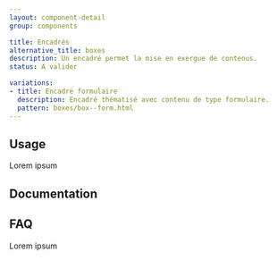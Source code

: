 ```yaml
---
layout: component-detail
group: components

title: Encadrés
alternative_title: boxes
description: Un encadré permet la mise en exergue de contenus.
status: A valider

variations:
- title: Encadré formulaire
  description: Encadré thématisé avec contenu de type formulaire.
  pattern: boxes/box--form.html
---
```


## Usage

Lorem ipsum

## Documentation



## FAQ

Lorem ipsum
